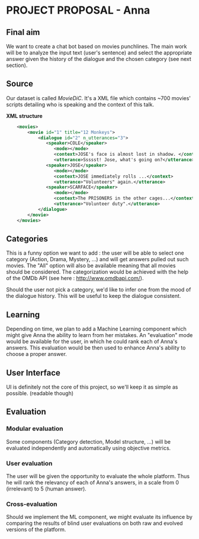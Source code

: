 # PROJECT PROPOSAL - Anna

## Final aim
We want to create a chat bot based on movies punchlines. The main work will be to analyze the input text (user's sentence) and select the appropriate answer given the history of the dialogue and the chosen category (see next section).

## Source
Our dataset is called *MovieDiC*. It's a XML file which contains ~700 movies' scripts detailing who is speaking and the context of this talk.

**XML structure**
```xml
	<movies>﻿
		<movie id="1" title="12 Monkeys">
			<dialogue id="2" n_utterances="3">
			   <speaker>COLE</speaker>
			      <mode></mode>
			      <context>JOSE's face is almost lost in shadow. </context>
			      <utterance>Ssssst! Jose, what's going on?</utterance>
			   <speaker>JOSE</speaker>
			      <mode></mode>
			      <context>JOSE immediately rolls ...</context>
			      <utterance>"Volunteers" again.</utterance>
			   <speaker>SCARFACE</speaker>
			      <mode></mode>
			      <context>The PRISONERS in the other cages...</context>
			      <utterance>"Volunteer duty".</utterance>
			</dialogue>
		</movie>
	</movies>
```
## Categories
This is a funny option we want to add : the user will be able to select one category (Action, Drama, Mystery, ...) and will get answers pulled out such movies. The "All" option will also be available meaning that all movies should be considered.
The categorization would be achieved with the help of the OMDb API (see here : http://www.omdbapi.com/).

Should the user not pick a category, we'd like to infer one from the mood of the dialogue history. This will be useful to keep the dialogue consistent.

## Learning
Depending on time, we plan to add a Machine Learning component which might give Anna the ability to learn from her mistakes. An "evaluation" mode would be available for the user, in which he could rank each of Anna's answers. This evaluation would be then used to enhance Anna's ability to choose a proper answer.

## User Interface
UI is definitely not the core of this project, so we'll keep it as simple as possible. (readable though)

## Evaluation
### Modular evaluation
Some components (Category detection, Model structure, …) will be evaluated independently and automatically using objective metrics.

### User evaluation
The user will be given the opportunity to evaluate the whole platform. Thus he will rank the relevancy of each of Anna's answers, in a scale from 0 (irrelevant) to 5 (human answer). 

### Cross-evaluation
Should we implement the ML component, we might evaluate its influence by comparing the results of blind user evaluations on both raw and evolved versions of the platform.
